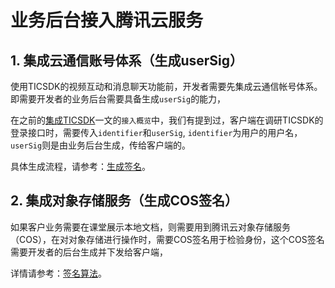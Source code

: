 # 业务后台接入腾讯云服务
## 1. 集成云通信账号体系（生成userSig）
使用TICSDK的视频互动和消息聊天功能前，开发者需要先集成云通信帐号体系。即需要开发者的业务后台需要具备生成`userSig`的能力，

在之前的[集成TICSDK](https://github.com/zhaoyang21cn/edu_project/blob/master/%E6%8E%A5%E5%85%A5%E6%8C%87%E5%BC%95%E6%96%87%E6%A1%A3/%E9%9B%86%E6%88%90TICSDK.md)一文的`接入概览`中，我们有提到过，客户端在调研TICSDK的登录接口时，需要传入`identifier`和`userSig`, `identifier`为用户的用户名，`userSig`则是由业务后台生成，传给客户端的。

具体生成流程，请参考：[生成签名](https://cloud.tencent.com/document/product/647/17275)。


## 2. 集成对象存储服务（生成COS签名）

如果客户业务需要在课堂展示本地文档，则需要用到腾讯云对象存储服务（COS），在对对象存储进行操作时，需要COS签名用于检验身份，这个COS签名需要开发者的后台生成并下发给客户端，

详情请参考：[签名算法](https://cloud.tencent.com/document/product/436/6054)。


